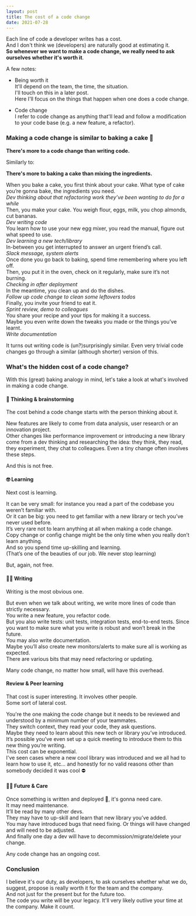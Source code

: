 ```yaml
---
layout: post
title: The cost of a code change
date: 2021-07-28
---
```


Each line of code a developer writes has a cost.
<br>And I don't think we (developers) are naturally good at estimating it.
<br>**So whenever we want to make a code change, we really need to ask ourselves whether it's worth it**.

A few notes:

* Being worth it
<br> It'll depend on the team, the time, the situation.
<br>I'll touch on this in a later post.
<br>Here I'll focus on the things that happen when one does a code change.

* Code change
<br>I refer to code change as anything that'll lead and follow a modification to your code base (e.g. a new feature, a refactor).

### Making a code change is similar to baking a cake 🍰

**There's more to a code change than writing code.**

Similarly to:

**There's more to baking a cake than mixing the ingredients.**


When you bake a cake, you first think about your cake. What type of cake you’re gonna bake, the ingredients you need.
<br>_Dev thinking about that refactoring work they’ve been wanting to do for a while_
<br>Then, you make your cake. You weigh flour, eggs, milk, you chop almonds, cut bananas.
<br>_Dev writing code_
<br>You learn how to use your new egg mixer, you read the manual, figure out what speed to use.
<br>_Dev learning a new tech/library_
<br>In-between you get interrupted to answer an urgent friend’s call.
<br>_Slack message, system alerts_
<br>Once done you go back to baking, spend time remembering where you left off.
<br>Then, you put it in the oven, check on it regularly, make sure it’s not burning.
<br>_Checking in after deployment_
<br>In the meantime, you clean up and do the dishes.
<br>_Follow up code change to clean some leftovers todos_
<br>Finally, you invite your friend to eat it.
<br>_Sprint review, demo to colleagues_
<br>You share your recipe and your tips for making it a success.
<br>Maybe you even write down the tweaks you made or the things you’ve learnt.
<br>_Write documentation_

It turns out writing code is (un?)surprisingly similar.
Even very trivial code changes go through a similar (although shorter) version of this.



### What's the hidden cost of a code change?

With this (great) baking analogy in mind, let's take a look at what's involved in making a code change.

#### 🤔 Thinking & brainstorming

The cost behind a code change starts with the person thinking about it.

New features are likely to come from data analysis, user research or an innovation project.
<br>Other changes like performance improvement or introducing a new library come from a dev thinking and researching the idea: they think, they read, they experiment, they chat to colleagues. Even a tiny change often involves these steps.

And this is not free.


#### 🤓 Learning

Next cost is learning.

It can be very small: for instance you read a part of the codebase you weren’t familiar with.
<br>Or it can be big: you need to get familiar with a new library or tech you’ve never used before.
<br>It’s very rare not to learn anything at all when making a code change.
<br>Copy change or config change might be the only time when you really don’t learn anything.
<br>And so you spend time up-skilling and learning.
<br>(That’s one of the beauties of our job. We never stop learning)

But, again, not free.


#### ✍🏾 Writing

Writing is the most obvious one.

But even when we talk about writing, we write more lines of code than strictly necessary.
<br>You write a new feature, you refactor code.
<br>But you also write tests: unit tests, integration tests, end-to-end tests. Since you want to make sure what you write is robust and won’t break in the future.
<br>You may also write documentation.
<br>Maybe you’ll also create new monitors/alerts to make sure all is working as expected.
<br>There are various bits that may need refactoring or updating.

Many code change, no matter how small, will have this overhead.

#### Review & Peer learning

That cost is super interesting. It involves other people.
<br>Some sort of lateral cost.

You're the one making the code change but it needs to be reviewed and understood by a minimum number of your teammates.
<br>They switch context, they read your code, they ask questions.
<br>Maybe they need to learn about this new tech or library you’ve introduced.
<br>It’s possible you’ve even set up a quick meeting to introduce them to this new thing you’re writing.
<br>This cost can be exponential.
<br>I've seen cases where a new cool library was introduced and we all had to learn how to use it, etc... and honestly for no valid reasons other than somebody decided it was cool ⛔


#### 👩‍⚕️ Future & Care

Once something is written and deployed 🎉, it's gonna need care.
<br>It may need maintenance.
<br>It’ll be read by many other devs.
<br>They may have to up-skill and learn that new library you’ve added.
<br>You may have introduced bugs that need fixing. Or things will have changed and will need to be adjusted.
<br>And finally one day a dev will have to decommission/migrate/delete your change.

Any code change has an ongoing cost.

### Conclusion

I believe it's our duty, as developers, to ask ourselves whether what we do, suggest, propose is really worth it for the team and the company.
<br>And not just for the present but for the future too.
<br>The code you write will be your legacy. It'll very likely outlive your time at the company. Make it count.

